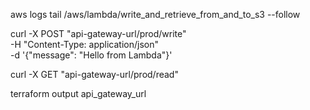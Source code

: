 aws logs tail /aws/lambda/write_and_retrieve_from_and_to_s3 --follow

curl -X POST "api-gateway-url/prod/write" \
     -H "Content-Type: application/json" \
     -d '{"message": "Hello from Lambda"}'

curl -X GET "api-gateway-url/prod/read"


terraform output api_gateway_url
